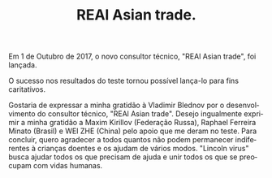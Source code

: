﻿---
layout: post

title: REAl Asian trade.
meta: 01.10.2017
cover_img: 2017.10.01/REAl Asian trade.png
cover_fit: contain

category: news

lang: pt
ref: test-post
---

Em 1 de Outubro de 2017, o novo consultor técnico, "REAl Asian trade", foi lançada. 

O sucesso nos resultados do teste tornou possível lança-lo para fins caritativos.

Gostaria de expressar a minha gratidão à Vladimir Blednov por o desenvolvimento do consultor técnico, "REAl Asian trade". 
Desejo ingualmente exprimir a minha gratidão a Maxim Kirillov (Federação Russa), Raphael Ferreira Minato (Brasil) e WEI ZHE (China) pelo apoio que me deram no teste. 
Para concluir, quero agradecer a todos quantos não podem permanecer indiferentes à crianças doentes e os ajudam de vários modos. 
"Lincoln virus" busca ajudar todos os que precisam de ajuda e unir todos os que se preocupam com vidas humanas.

